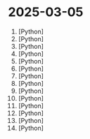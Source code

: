 # 2025-03-05

1. [](https://github.comundefined "An AI Hedge Fund Team") [Python]
2. [](https://github.comundefined "Automated All-in-One OS Command Injection Exploitation Tool.") [Python]
3. [](https://github.comundefined "OpenMMLab Semantic Segmentation Toolbox and Benchmark.") [Python]
4. [](https://github.comundefined "An LLM-powered knowledge curation system that researches a topic and generates a full-length report with citations.") [Python]
5. [](https://github.comundefined "A Library for Advanced Deep Time Series Models.") [Python]
6. [](https://github.comundefined "[CVPR 2024 Highlight] FoundationPose: Unified 6D Pose Estimation and Tracking of Novel Objects") [Python]
7. [](https://github.comundefined "Manage GPU clusters for running AI models") [Python]
8. [](https://github.comundefined "Convert ebooks to audiobooks with chapters and metadata using dynamic AI models and voice cloning. Supports 1,107+ languages!") [Python]
9. [](https://github.comundefined "Universal Monocular Metric Depth Estimation") [Python]
10. [](https://github.comundefined "GPT-4o and Claude-3.7-Sonnet APIs for coding.") [Python]
11. [](https://github.comundefined "Distributed Task Queue (development branch)") [Python]
12. [](https://github.comundefined "Streamlit — A faster way to build and share data apps.") [Python]
13. [](https://github.comundefined "") [Python]
14. [](https://github.comundefined "A PyTorch native library for large model training") [Python]
